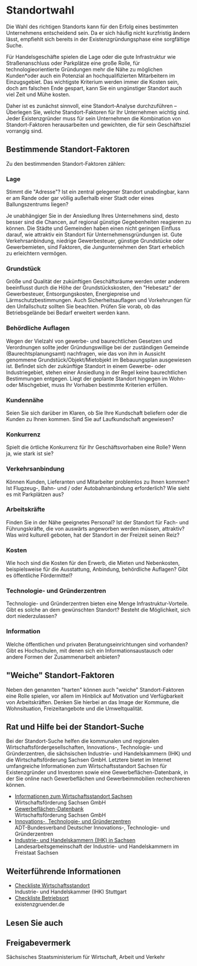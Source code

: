 # Standortwahl

Die Wahl des richtigen Standorts kann für den Erfolg eines bestimmten Unternehmens entscheidend sein. Da er sich häufig nicht kurzfristig ändern lässt, empfiehlt sich bereits in der Existenzgründungsphase eine sorgfältige Suche.

Für Handelsgeschäfte spielen die Lage oder die gute Infrastruktur wie Straßenanschluss oder Parkplätze eine große Rolle, für technologieorientierte Gründungen mehr die Nähe zu möglichen Kunden\*oder auch ein Potenzial an hochqualifizierten Mitarbeitern im Einzugsgebiet. Das wichtigste Kriterium werden immer die Kosten sein, doch am falschen Ende gespart, kann Sie ein ungünstiger Standort auch viel Zeit und Mühe kosten.

Daher ist es zunächst sinnvoll, eine Standort-Analyse durchzuführen – Überlegen Sie, welche Standort-Faktoren für Ihr Unternehmen wichtig sind. Jeder Existenzgründer muss für sein Unternehmen die Kombination von Standort-Faktoren herausarbeiten und gewichten, die für sein Geschäftsziel vorrangig sind.

Bestimmende Standort-Faktoren
-----------------------------

Zu den bestimmenden Standort-Faktoren zählen:

### Lage

Stimmt die "Adresse"? Ist ein zentral gelegener Standort unabdingbar, kann er am Rande oder gar völlig außerhalb einer Stadt oder eines Ballungszentrums liegen?

Je unabhängiger Sie in der Ansiedlung Ihres Unternehmens sind, desto besser sind die Chancen, auf regional günstige Gegebenheiten reagieren zu können. Die Städte und Gemeinden haben einen nicht geringen Einfluss darauf, wie attraktiv ein Standort für Unternehmensgründungen ist. Gute Verkehrsanbindung, niedrige Gewerbesteuer, günstige Grundstücke oder Gewerbemieten, sind Faktoren, die Jungunternehmen den Start erheblich zu erleichtern vermögen.

### Grundstück

Größe und Qualität der zukünftigen Geschäftsräume werden unter anderem beeinflusst durch die Höhe der Grundstückskosten, den "Hebesatz" der Gewerbesteuer, Entsorgungskosten, Energiepreise und Lärmschutzbestimmungen. Auch Sicherheitsauflagen und Vorkehrungen für den Unfallschutz sollten Sie beachten. Prüfen Sie vorab, ob das Betriebsgelände bei Bedarf erweitert werden kann.

### Behördliche Auflagen

Wegen der Vielzahl von gewerbe- und baurechtlichen Gesetzen und Verordnungen sollte jeder Gründungswillige bei der zuständigen Gemeinde (Baurechtsplanungsamt) nachfragen, wie das von ihm in Aussicht genommene Grundstück/Objekt/Mietobjekt im Bebauungsplan ausgewiesen ist. Befindet sich der zukünftige Standort in einem Gewerbe- oder Industriegebiet, stehen einer Ansiedlung in der Regel keine baurechtlichen Bestimmungen entgegen. Liegt der geplante Standort hingegen im Wohn- oder Mischgebiet, muss Ihr Vorhaben bestimmte Kriterien erfüllen.

### Kundennähe

Seien Sie sich darüber im Klaren, ob Sie Ihre Kundschaft beliefern oder die Kunden zu Ihnen kommen. Sind Sie auf Laufkundschaft angewiesen?

### Konkurrenz

Spielt die örtliche Konkurrenz für Ihr Geschäftsvorhaben eine Rolle? Wenn ja, wie stark ist sie?

### Verkehrsanbindung

Können Kunden, Lieferanten und Mitarbeiter problemlos zu Ihnen kommen? Ist Flugzeug-, Bahn- und / oder Autobahnanbindung erforderlich? Wie sieht es mit Parkplätzen aus?

### Arbeitskräfte

Finden Sie in der Nähe geeignetes Personal? Ist der Standort für Fach- und Führungskräfte, die von auswärts angeworben werden müssen, attraktiv? Was wird kulturell geboten, hat der Standort in der Freizeit seinen Reiz?

### Kosten

Wie hoch sind die Kosten für den Erwerb, die Mieten und Nebenkosten, beispielsweise für die Ausstattung, Anbindung, behördliche Auflagen? Gibt es öffentliche Fördermittel?

### Technologie- und Gründerzentren

Technologie- und Gründerzentren bieten eine Menge Infrastruktur-Vorteile. Gibt es solche an dem gewünschten Standort? Besteht die Möglichkeit, sich dort niederzulassen?

### Information

Welche öffentlichen und privaten Beratungseinrichtungen sind vorhanden? Gibt es Hochschulen, mit denen sich ein Informationsaustausch oder andere Formen der Zusammenarbeit anbieten?

"Weiche" Standort-Faktoren
--------------------------

Neben den genannten "harten" können auch "weiche" Standort-Faktoren eine Rolle spielen, vor allem im Hinblick auf Motivation und Verfügbarkeit von Arbeitskräften. Denken Sie hierbei an das Image der Kommune, die Wohnsituation, Freizeitangebote und die Umweltqualität.

Rat und Hilfe bei der Standort-Suche
------------------------------------

Bei der Standort-Suche helfen die kommunalen und regionalen Wirtschaftsfördergesellschaften, Innovations-, Technologie- und Gründerzentren, die sächsischen Industrie- und Handelskammern (IHK) und die Wirtschaftsförderung Sachsen GmbH. Letztere bietet im Internet umfangreiche Informationen zum Wirtschaftsstandort Sachsen für Existenzgründer und Investoren sowie eine Gewerbeflächen-Datenbank, in der Sie online nach Gewerbeflächen und Gewerbeimmobilien recherchieren können.

* [Informationen zum Wirtschaftsstandort Sachsen](https://standort-sachsen.de/de/investoren "WFS: Informationen für Investoren in Sachsen (standort-sachsen.de)")  
  Wirtschaftsförderung Sachsen GmbH
* [Gewerbeflächen-Datenbank](https://standort-sachsen.de/de/investoren)  
  Wirtschaftsförderung Sachsen GmbH
* [Innovations-, Technologie- und Gründerzentren](https://www.innovationszentren.de/index.php?article_id=47 "Anerkannte Innovationszentren - Bundesverband Deutscher Innovations-, Technologie- und Gründerzentren e.V.")  
   ADT-Bundesverband Deutscher Innovations-, Technologie- und Gründerzentren
* [Industrie- und Handelskammern (IHK) in Sachsen](http://www.ihk.de/ "Landesarbeitsgemeinschaft der Industrie- und Handelskammern Sachsen")  
  Landesarbeitsgemeinschaft der Industrie- und Handelskammern im Freistaat Sachsen

Weiterführende Informationen
----------------------------

* [Checkliste Wirtschaftsstandort](https://www.stuttgart.ihk24.de/blob/sihk24/gruendung/downloads/678138/da894558c772ff5fb3422ca5905a0e0a/Checkliste_Wirtschaftstandort-data.pdf "Checkliste \"Wirtschaftsstandort\" (IHK Stuttgart)")   
  Industrie- und Handelskammer (IHK) Stuttgart
* [Checkliste Betriebsort](https://www.existenzgruender.de/SharedDocs/Downloads/DE/Checklisten-Uebersichten/Businessplan/10_check-Betriebs-Ort.html?nn=68992 "Checkliste \"Betriebsort\" (BMWi)")  
  existenzgruender.de

## Lesen Sie auch

## Freigabevermerk

Sächsisches Staatsministerium für Wirtschaft, Arbeit und Verkehr
